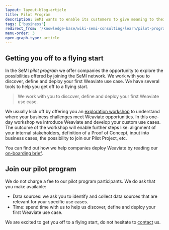 ```yaml
---
layout: layout-blog-article
title: Pilot Program
description: SeMI wants to enable its customers to give meaning to their big data. We believe that our pilot program is the best way to align our products and services with your needs.
tags: ['business']
redirect_from: '/knowledge-base/wiki-semi-consulting/learn/pilot-program'
menu-order: 3
open-graph-type: article
---
```


## Getting you off to a flying start

In the SeMI *pilot program* we offer companies the opportunity to explore the possibilities offered by joining the SeMI network. We work with you to discover, define and deploy your first Weaviate use case. We have several tools to help you get off to a flying start.

> We work with you to discover, define and deploy your first Weaviate use case.

We usually kick off by offering you an [exploration workshop](/blog/exploration-workshops/) to understand where your business challenges meet Weaviate opportunities. In this one-day workshop we introduce Weaviate and develop your custom use cases. The outcome of the workshop will enable further steps like: alignment of your internal stakeholders, definition of a Proof of Concept, input into business cases, the possibility to join our Pilot Project, etc.

You can find out how we help companies deploy Weaviate by reading our [on-boarding brief](/blog/onboarding-brief/).

## Join our pilot program

We do not charge a fee to our pilot program participants. We do ask that you make available:

- Data sources: we ask you to identify and collect data sources that are relevant for your specific use cases.
- Time: spend time with us to help us discover, define and deploy your first Weaviate use case.

We are excited to get you off to a flying start, do not hesitate to [contact](/contact/) us.
